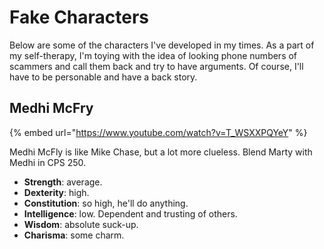 # Fake Characters

Below are some of the characters I've developed in my times. As a part of my self-therapy, I'm toying with the idea of looking phone numbers of scammers and call them back and try to have arguments. Of course, I'll have to be personable and have a back story.



## Medhi McFry

{% embed url="https://www.youtube.com/watch?v=T_WSXXPQYeY" %}

Medhi McFly is like Mike Chase, but a lot more clueless. Blend Marty with Medhi in CPS 250.

* **Strength**: average.
* **Dexterity**: high.
* **Constitution**: so high, he'll do anything.
* **Intelligence**: low. Dependent and trusting of others.
* **Wisdom**: absolute suck-up.&#x20;
* **Charisma**: some charm.
